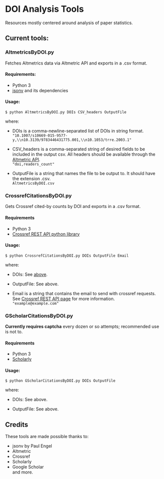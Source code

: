 # DOI Analysis Tools
Resources mostly centered around analysis of paper statistics.



## Current tools:


### AltmetricsByDOI.py

Fetches Altmetrics data via Altmetric API and exports in a .csv format.

#### Requirements:

- Python 3
- [jsonv](https://github.com/archan937/jsonv.sh) and its dependencies

#### Usage: 
`$ python AltmetricsByDOI.py DOIs CSV_headers OutputFile`

where:

- <a id="Usage_DOIs">DOIs</a> is a comma-newline-separated list of DOIs in string format.  
  `"10.1007/s10669-015-9577-y,\\n10.3139/9783446431775.001,\\n10.1053/trre.2003.1"`

- CSV_headers is a comma-separated string of desired fields to be included in the output csv. All headers should be available through the [Altmetric API](https://api.altmetric.com/docs/call_doi.html).  
  `"doi,readers_count"`
  
- OutputFile is a string that names the file to be output to. It should have the extension .csv.  
  `AltmetricsByDOI.csv`
  

### CrossrefCitationsByDOI.py

Gets Crossref cited-by counts by DOI and exports in a .csv format.

#### Requirements

- Python 3
- [Crossref REST API python library](https://github.com/fabiobatalha/crossrefapi)

#### Usage:
`$ python CrossrefCitationsByDOI.py DOIs OutputFile Email`

where:

- DOIs: See <a href="#Usage_DOIs">above</a>.

- OutputFile: See above.

- Email is a string that contains the email to send with crossref requests. See [Crossref REST API page](https://github.com/CrossRef/rest-api-doc#good-manners--more-reliable-service) for more information.  
  `"example@example.com"`


### GScholarCitationsByDOI.py
**Currently requires captcha** every dozen or so attempts; recommended use is not to.

#### Requirements

- Python 3
- [Scholarly](https://pypi.org/project/scholarly/)

#### Usage:
`$ python GScholarCitationsByDOI.py DOIs OutputFile`

where:

- DOIs: See above.

- OutputFile: See above.


## Credits

These tools are made possible thanks to:
- jsonv by Paul Engel
- Altmetric
- Crossref
- Scholarly
- Google Scholar  
and more.
